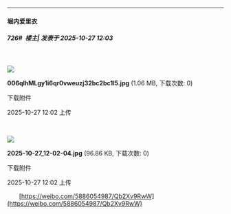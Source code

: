 ﻿
*****

####  堀内爱里衣  
##### 726#         楼主| 发表于 2025-10-27 12:03

       

<img src="https://img.stage1st.com/forum/202510/27/120257r4ws1jissswrwx4z.jpg" referrerpolicy="no-referrer">

<strong>006qlhMLgy1i6qr0vweuzj32bc2bc1l5.jpg</strong> (1.06 MB, 下载次数: 0)

下载附件

2025-10-27 12:02 上传

       

<img src="https://img.stage1st.com/forum/202510/27/120239txie0r7hfgi7qiie.jpg" referrerpolicy="no-referrer">

<strong>2025-10-27_12-02-04.jpg</strong> (96.86 KB, 下载次数: 0)

下载附件

2025-10-27 12:02 上传

       [https://weibo.com/5886054987/Qb2Xv9RwW](https://weibo.com/5886054987/Qb2Xv9RwW)

